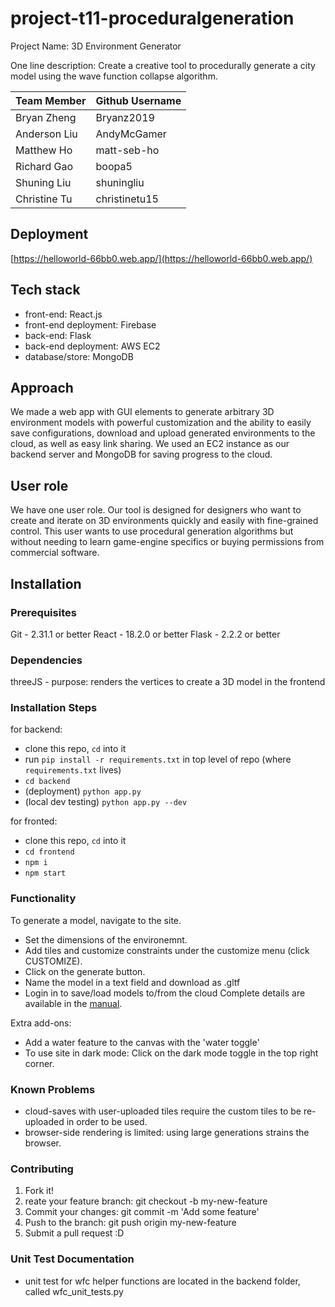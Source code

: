 # project-t11-proceduralgeneration
Project Name: 3D Environment Generator 

One line description: Create a creative tool to procedurally generate a city model using the wave function collapse algorithm.


| Team Member  | Github Username |
| -----------  | --------------- |
| Bryan Zheng  | Bryanz2019     |
| Anderson Liu | AndyMcGamer    |
| Matthew Ho   | matt-seb-ho   |
| Richard Gao  | boopa5         |
| Shuning Liu  | shuningliu     |
| Christine Tu | christinetu15  |

## Deployment
[https://helloworld-66bb0.web.app/](https://helloworld-66bb0.web.app/)

## Tech stack 
- front-end: React.js
- front-end deployment: Firebase
- back-end: Flask
- back-end deployment: AWS EC2
- database/store: MongoDB

## Approach
We made a web app with GUI elements to generate arbitrary 3D environment models with powerful customization and the ability to easily save configurations, download and upload generated environments to the cloud, as well as easy link sharing. We used an EC2 instance as our backend server and MongoDB for saving progress to the cloud.

## User role
We have one user role. Our tool is designed for designers who want to create and iterate on 3D environments quickly and easily with fine-grained control.
This user wants to use procedural generation algorithms but without needing to learn game-engine specifics or buying permissions from commercial software.

## Installation

### Prerequisites
Git - 2.31.1 or better
React - 18.2.0 or better
Flask - 2.2.2 or better

### Dependencies
threeJS - purpose: renders the vertices to create a 3D model in the frontend

### Installation Steps
for backend:
- clone this repo, `cd` into it
- run `pip install -r requirements.txt` in top level of repo (where `requirements.txt` lives)
- `cd backend`
- (deployment) `python app.py`
- (local dev testing) `python app.py --dev`

for fronted:
 - clone this repo, `cd` into it
 - `cd frontend`
 - `npm i`
 - `npm start`

### Functionality
To generate a model, navigate to the site. 
- Set the dimensions of the environemnt. 
- Add tiles and customize constraints under the customize menu (click CUSTOMIZE).
- Click on the generate button.
- Name the model in a text field and download as .gltf
- Login in to save/load models to/from the cloud
Complete details are available in the [manual](https://docs.google.com/document/d/164QHBM2JcjjnHsfeIHww2jYJZYaF_qPwue93dyXSlxs/edit?usp=sharing).

Extra add-ons:
 - Add a water feature to the canvas with the 'water toggle' 
 - To use site in dark mode: 
 Click on the dark mode toggle in the top right corner.

### Known Problems
- cloud-saves with user-uploaded tiles require the custom tiles to be re-uploaded in order to be used.
- browser-side rendering is limited: using large generations strains the browser.


### Contributing
1. Fork it!
2. reate your feature branch: git checkout -b my-new-feature
3. Commit your changes: git commit -m 'Add some feature'
4. Push to the branch: git push origin my-new-feature
5. Submit a pull request :D

### Unit Test Documentation
 - unit test for wfc helper functions are located in the backend folder, called wfc_unit_tests.py
